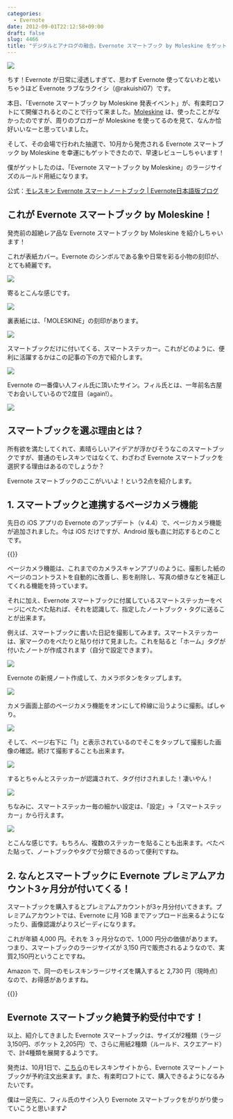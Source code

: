 ```yaml
---
categories:
  - Evernote
date: 2012-09-01T22:12:58+09:00
draft: false
slug: 4466
title: "デジタルとアナログの融合。Evernote スマートブック by Moleskine をゲットしたので使ってみた。"
---
```


![](/images/2012/09/4466_1.png)

ちす！Evernote が日常に浸透しすぎて、思わず Evernote 使ってないわと呟いちゃうほど Evernote ラブなラクイシ（@rakuishi07）です。

本日、「Evernote スマートブック by Moleskine 発表イベント」が、有楽町ロフトにて開催されるとのことで行って来ました。[Moleskine](http://www.moleskine.co.jp/) は、使ったことがなかったのですが、周りのブロガーが Moleskine を使ってるのを見て、なんか恰好いいなーと思っていました。

そして、その会場で行われた抽選で、10月から発売される Evernote スマートブック by Moleskine を幸運にもゲットできたので、早速レビューしちゃいます！

僕がゲットしたのは、「Evernote スマートブック by Moleskine」のラージサイズのルールド用紙になります。

公式：[モレスキン Evernote スマートノートブック | Evernote日本語版ブログ](http://blog.evernote.com/jp/2012/08/25/9764)

## これが Evernote スマートブック by Moleskine！

発売前の超絶レア品な Evernote スマートブック by Moleskine を紹介しちゃいます！

これが表紙カバー。Evernote のシンボルである象や日常を彩る小物の刻印が、とても綺麗です。

![](/images/2012/09/4466_2.jpg)

寄るとこんな感じです。

![](/images/2012/09/4466_3.jpg)

裏表紙には、「MOLESKINE」の刻印があります。

![](/images/2012/09/4466_4.jpg)

スマートブックだけに付いてくる、スマートステッカー。これがどのように、便利に活躍するかはこの記事の下の方で紹介します。

![](/images/2012/09/4466_5.jpg)

Evernote の一番偉い人フィル氏に頂いたサイン。フィル氏とは、一年前名古屋でお会いしているので2度目（again!）。

![](/images/2012/09/4466_6.jpg)

## スマートブックを選ぶ理由とは？

所有欲を満たしてくれて、素晴らしいアイデアが浮かびそうなこのスマートブックですが、普通のモレスキンではなくて、わざわざ Evernote スマートブックを選択する理由はあるのでしょうか？

Evernote スマートブックのここがいいよ！という2点を紹介します。

## 1. スマートブックと連携するページカメラ機能

先日の iOS アプリの Evernote のアップデート（v 4.4）で、ページカメラ機能が追加されました。今は iOS だけですが、Android 版も直に対応するとのことです。

{{<app id="281796108" title="Evernote 4.4（無料）" src="https://a1.mzstatic.com/us/r1000/102/Purple/v4/32/d6/3d/32d63d83-9c31-0585-a5bd-5382745e584b/mza_2096789938490388669.100x100-75.png">}}

ページカメラ機能は、これまでのカメラスキャンアプリのように、撮影した紙のページのコントラストを自動的に改善し、影を削除し、写真の傾きなどを補正してくれる機能を持っています。

それに加え、Evernote スマートブックに付属しているスマートステッカーをページにぺたぺた貼れば、それを認識して、指定したノートブック・タグに送ることが出来ます。

例えば、スマートブックに書いた日記を撮影してみます。スマートステッカーは、家マークのをぺたりと貼り付けて見ました。これを貼ると「ホーム」タグが付いたノートが作成されます（自分で設定できます）。

![](/images/2012/09/4466_7.jpg)

Evernote の新規ノート作成して、カメラボタンをタップします。

![](/images/2012/09/4466_8.png)

カメラ画面上部のページカメラ機能をオンにして枠線に沿うように撮影。ぱしゃり。

![](/images/2012/09/4466_9.png)

そして、ページ右下に「1」と表示されているのでそこをタップして撮影した画像の確認。続けて撮影することも出来ます。

![](/images/2012/09/4466_10.png)

するとちゃんとステッカーが認識されて、タグ付けされました！凄いやん！

![](/images/2012/09/4466_11.png)

ちなみに、スマートステッカー毎の細かい設定は、「設定」→「スマートステッカー」から行えます。

![](/images/2012/09/4466_12.png)

とこんな感じです。もちろん、複数のステッカーを貼ることも出来ます。ぺたぺた貼って、ノートブックやタグで分類できるのって便利ですね。

## 2. なんとスマートブックに Evernote プレミアムアカウント3ヶ月分が付いてくる！

スマートブックを購入するとプレミアムアカウントが3ヶ月分付いてきます。プレミアムアカウントでは、Evernote に月 1GB までアップロード出来るようになったり、画像認識がよりスピーディになります。

これが年額 4,000 円。それを 3 ヶ月分なので、1,000 円分の価値があります。つまり、スマートブックのラージサイズが 3,150 円で販売されるようなので、実質2,150円ということですね。

Amazon で、同一のモレスキンラージサイズを購入すると 2,730 円（現時点）なので、お得感がありますね。

{{<amazon id="490379914X" title="MOLESKINE モレスキン ルールドノートブック・横罫・ラージ ([文具])" src="https://ecx.images-amazon.com/images/I/41K82Iz041L._SL160_.jpg">}}

## Evernote スマートブック絶賛予約受付中です！

以上、紹介してきました Evernote スマートブックは、サイズが2種類（ラージ 3,150円、ポケット 2,205円）で、さらに用紙2種類（ルールド、スクエアード）で、計4種類を展開するようです。

発売は、10月1日で、[こちら](http://www.moleskine.co.jp/Online-Shop/evernote-smart-notebook)のモレスキンサイトから、Evernote スマートノートブックが予約注文出来ます。また、有楽町ロフトにて、購入できるようになるみたいです。

僕は一足先に、フィル氏のサイン入り Evernote スマートブックをがりがり使っていこうと思います♪

